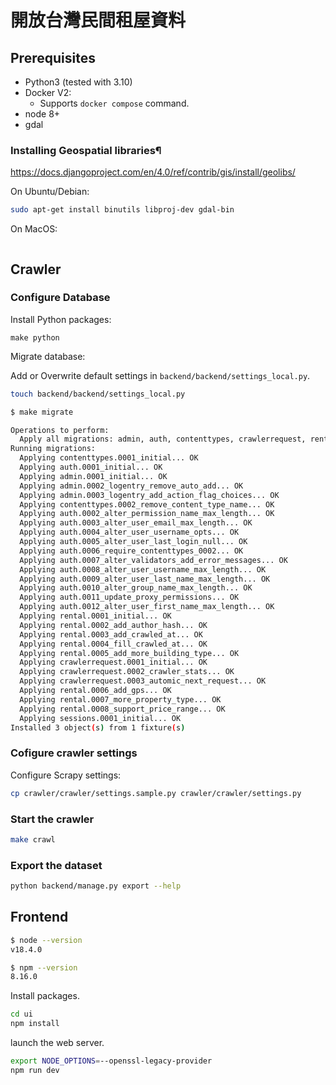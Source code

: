 # 開放台灣民間租屋資料

## Prerequisites

- Python3 (tested with 3.10)
- Docker V2:
  - Supports `docker compose` command.
- node 8+
- gdal

### Installing Geospatial libraries¶

<https://docs.djangoproject.com/en/4.0/ref/contrib/gis/install/geolibs/>

On Ubuntu/Debian:

```bash
sudo apt-get install binutils libproj-dev gdal-bin
```

On MacOS:

```bash
```

## Crawler

### Configure Database

Install Python packages:

```make
make python
```

Migrate database:

Add or Overwrite default settings in `backend/backend/settings_local.py`.

```bash
touch backend/backend/settings_local.py
```

```bash
$ make migrate

Operations to perform:
  Apply all migrations: admin, auth, contenttypes, crawlerrequest, rental, sessions
Running migrations:
  Applying contenttypes.0001_initial... OK
  Applying auth.0001_initial... OK
  Applying admin.0001_initial... OK
  Applying admin.0002_logentry_remove_auto_add... OK
  Applying admin.0003_logentry_add_action_flag_choices... OK
  Applying contenttypes.0002_remove_content_type_name... OK
  Applying auth.0002_alter_permission_name_max_length... OK
  Applying auth.0003_alter_user_email_max_length... OK
  Applying auth.0004_alter_user_username_opts... OK
  Applying auth.0005_alter_user_last_login_null... OK
  Applying auth.0006_require_contenttypes_0002... OK
  Applying auth.0007_alter_validators_add_error_messages... OK
  Applying auth.0008_alter_user_username_max_length... OK
  Applying auth.0009_alter_user_last_name_max_length... OK
  Applying auth.0010_alter_group_name_max_length... OK
  Applying auth.0011_update_proxy_permissions... OK
  Applying auth.0012_alter_user_first_name_max_length... OK
  Applying rental.0001_initial... OK
  Applying rental.0002_add_author_hash... OK
  Applying rental.0003_add_crawled_at... OK
  Applying rental.0004_fill_crawled_at... OK
  Applying rental.0005_add_more_building_type... OK
  Applying crawlerrequest.0001_initial... OK
  Applying crawlerrequest.0002_crawler_stats... OK
  Applying crawlerrequest.0003_automic_next_request... OK
  Applying rental.0006_add_gps... OK
  Applying rental.0007_more_property_type... OK
  Applying rental.0008_support_price_range... OK
  Applying sessions.0001_initial... OK
Installed 3 object(s) from 1 fixture(s)
```

### Cofigure crawler settings

Configure Scrapy settings:

```bash
cp crawler/crawler/settings.sample.py crawler/crawler/settings.py
```

### Start the crawler

```bash
make crawl
```

### Export the dataset

```bash
python backend/manage.py export --help
```

## Frontend

```bash
$ node --version
v18.4.0

$ npm --version
8.16.0
```

Install packages.

```bash
cd ui
npm install
```

launch the web server.

```bash
export NODE_OPTIONS=--openssl-legacy-provider
npm run dev
```
